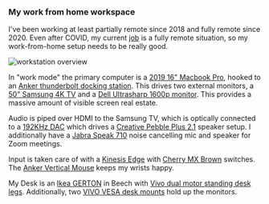 ### My work from home workspace

I've been working at least partially remote since 2018 and fully remote since 
2020. Even after COVID, my current [job](https://www.untappd.com) is a fully 
remote situation, so my work-from-home setup needs to be really good.

![workstation overview](https://raw.githubusercontent.com/fredsmith/fredsmith/main/images/workstation-800.jpeg)

In "work mode" the primary computer is a [2019 16" Macbook Pro](https://support.apple.com/kb/SP809?locale=en_US), hooked to an 
[Anker thunderbolt docking station](https://us.anker.com/products/a8396). This drives two external monitors, a
[50" Samsung 4K TV](https://www.samsung.com/us/televisions-home-theater/tvs/uhd-tvs/50--class-ru7100-smart-4k-uhd-tv--2019--un50ru7100fxza/) and a [Dell Ultrasharp 1600p monitor](https://www.dell.com/hr/business/p/dell-u3011/pd). This provides a massive amount of visible screen real estate. 

Audio is piped over HDMI to the Samsung TV, which is optically connected to a [192KHz DAC](https://www.amazon.com/gp/product/B07MPF4F68/) which drives a [Creative Pebble Plus 2.1](https://us.creative.com/p/speakers/creative-pebble-plus) speaker setup.  I additionally have a [Jabra Speak 710](https://www.jabra.com/business/speakerphones/jabra-speak-series/jabra-speak-710##7710-309) noise cancelling mic and speaker for Zoom meetings.

Input is taken care of with a [Kinesis Edge](https://gaming.kinesis-ergo.com/edge/) with [Cherry MX Brown](https://www.cherrymx.de/en/mx-original/mx-brown.html) switches. The [Anker Vertical Mouse](https://us.anker.com/collections/other/products/a7851) keeps my wrists happy.

My Desk is an [Ikea GERTON](https://www.ikea.com/us/en/p/gerton-tabletop-beech-50106773/) in Beech with 
[Vivo dual motor standing desk legs](https://www.vivo-us.com/products/desk-v120eb-br-br-electric-dual-motor-desk-frame). Additionally, two [VIVO VESA desk mounts](https://www.vivo-us.com/collections/monitor-mounts/products/stand-v001) hold up the monitors.


